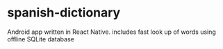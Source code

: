 # spanish-dictionary

Android app written in React Native.
includes fast look up of words using offline SQLite database
